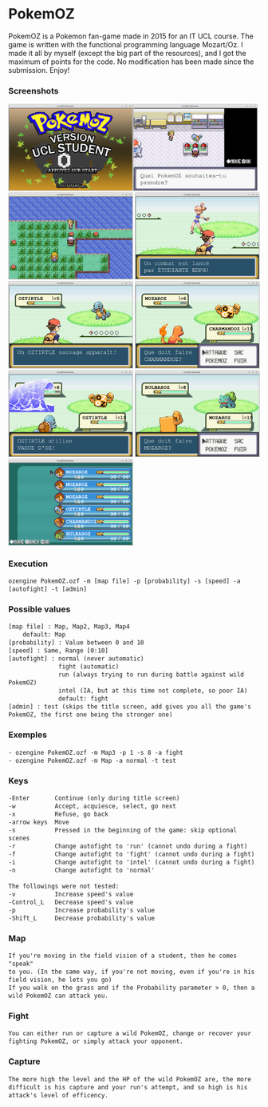 # PokemOZ

PokemOZ is a Pokemon fan-game made in 2015 for an IT UCL course. The game is written with the functional programming language Mozart/Oz. I made it all by myself (except the big part of the resources), and I got the maximum of points for the code. No modification has been made since the submission. Enjoy!

### Screenshots
<img src="screens/0.png" width="250"><img src="screens/1.png" width="250">
<img src="screens/2.png" width="250">
<img src="screens/3.png" width="250">
<img src="screens/4.png" width="250">
<img src="screens/5.png" width="250">
<img src="screens/6.png" width="250">
<img src="screens/7.png" width="250">
<img src="screens/8.png" width="250">

### Execution

    ozengine PokemOZ.ozf -m [map file] -p [probability] -s [speed] -a [autofight] -t [admin]

### Possible values

    [map file] : Map, Map2, Map3, Map4
        default: Map
    [probability] : Value between 0 and 10
    [speed] : Same, Range [0:10]
    [autofight] : normal (never automatic)
                  fight (automatic)
                  run (always trying to run during battle against wild PokemOZ)
                  intel (IA, but at this time not complete, so poor IA)
                  default: fight
    [admin] : test (skips the title screen, add gives you all the game's PokemOZ, the first one being the stronger one)

### Exemples 
 
    - ozengine PokemOZ.ozf -m Map3 -p 1 -s 8 -a fight
    - ozengine PokemOZ.ozf -m Map -a normal -t test

### Keys

    -Enter       Continue (only during title screen)
    -w           Accept, acquiesce, select, go next
    -x           Refuse, go back
    -arrow keys  Move
    -s           Pressed in the beginning of the game: skip optional scenes
    -r           Change autofight to 'run' (cannot undo during a fight)
    -f           Change autofight to 'fight' (cannot undo during a fight)
    -i           Change autofight to 'intel' (cannot undo during a fight)
    -n           Change autofight to 'normal'
    
    The followings were not tested:
    -v           Increase speed's value
    -Control_L   Decrease speed's value
    -p           Increase probability's value
    -Shift_L     Decrease probability's value

### Map

    If you're moving in the field vision of a student, then he comes "speak" 
    to you. (In the same way, if you're not moving, even if you're in his 
    field vision, he lets you go)
    If you walk on the grass and if the Probability parameter > 0, then a 
    wild PokemOZ can attack you.

### Fight

    You can either run or capture a wild PokemOZ, change or recover your 
    fighting PokemOZ, or simply attack your opponent.

### Capture
    
    The more high the level and the HP of the wild PokemOZ are, the more 
    difficult is his capture and your run's attempt, and so high is his 
    attack's level of efficency.
